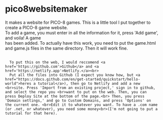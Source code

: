 # pico8websitemaker
It makes a website for PICO-8 games.
This is a little tool I put together to create a PICO-8 game website.<br>
      To add a game, you must enter in all the information for it, press 'Add game', and voila! A game<br>
      has been added. To actually have this work, you need to put the game.html and game.js files in the same directory. Then it will work fine.<br><br>

      To put this on the web, I would reccomend <a href='https://github.com'>Github</a> and <a href='https://netlify.app'>Netlify.</a><br>
      Put all the files into Github (I expect you know how, but <a href="https://docs.github.com/en/get-started/quickstart/hello-world">heres a tutorial</a>), then go to Netlify and add a new <br>site. Press 'Import from an existing project,' sign in to github, and select the repo you <br>want to put on the web. Then, you can press Deploy Site at the bottom of the page.<br> Then, you press 'Domain settings,' and go to Custom Domains, and press 'Options' on the current one. <br>Edit it to whatever you want. To have a .com name (or .net, or whatever), you need some money<br>(I'm not going to put a tutorial for that here).
